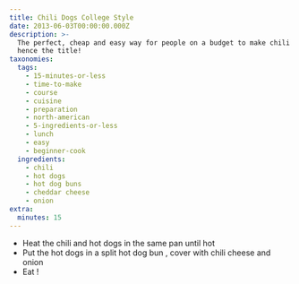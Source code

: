 ```yaml
---
title: Chili Dogs College Style
date: 2013-06-03T00:00:00.000Z
description: >-
  The perfect, cheap and easy way for people on a budget to make chili dogs,
  hence the title!
taxonomies:
  tags:
    - 15-minutes-or-less
    - time-to-make
    - course
    - cuisine
    - preparation
    - north-american
    - 5-ingredients-or-less
    - lunch
    - easy
    - beginner-cook
  ingredients:
    - chili
    - hot dogs
    - hot dog buns
    - cheddar cheese
    - onion
extra:
  minutes: 15
---
```

 - Heat the chili and hot dogs in the same pan until hot
 - Put the hot dogs in a split hot dog bun , cover with chili cheese and onion
 - Eat !
